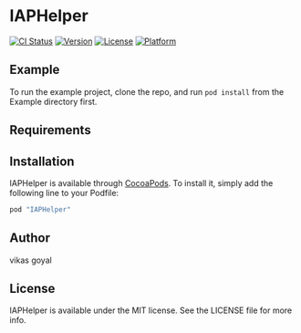 # IAPHelper

[![CI Status](http://img.shields.io/travis/vikas4goyal@gmail.com/IAPHelper.svg?style=flat)](https://travis-ci.org/vikas4goyal/IAPHelper)
[![Version](https://img.shields.io/cocoapods/v/IAPHelper.svg?style=flat)](http://cocoapods.org/pods/IAPHelper)
[![License](https://img.shields.io/cocoapods/l/IAPHelper.svg?style=flat)](http://cocoapods.org/pods/IAPHelper)
[![Platform](https://img.shields.io/cocoapods/p/IAPHelper.svg?style=flat)](http://cocoapods.org/pods/IAPHelper)

## Example

To run the example project, clone the repo, and run `pod install` from the Example directory first.

## Requirements

## Installation

IAPHelper is available through [CocoaPods](http://cocoapods.org). To install
it, simply add the following line to your Podfile:

```ruby
pod "IAPHelper"
```

## Author

vikas goyal

## License

IAPHelper is available under the MIT license. See the LICENSE file for more info.
